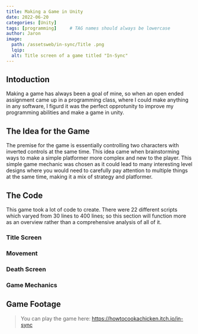 ```yaml
---
title: Making a Game in Unity
date: 2022-06-20 
categories: [Unity]
tags: [programming]     # TAG names should always be lowercase
author: Jaron
image:
  path: /assetsweb/in-sync/Title .png
  lqip: 
  alt: Title screen of a game titled "In-Sync"
---
```


## Intoduction
Making a game has always been a goal of mine, so when an open ended assignment came up in a programming class, where I could make anything in any software, I figurd it was the perfect opprotunity to improve my programming abilities and make a game in unity. 

## The Idea for the Game
The premise for the game is essentially controlling two characters with inverted controls at the same time. This idea came when brainstorming ways to make a simple platformer more complex and new to the player. This simple game mechanic was chosen as it could lead to many interesting level designs where you would need to carefully pay attention to multiple things at the same time, making it a mix of strategy and platformer.

## The Code
This game took a lot of code to create. There were 22 different scripts which varyed from 30 lines to 400 lines; so this section will function more as an overview rather than a comprehensive analysis of all of it.

### Title Screen

### Movement

### Death Screen

### Game Mechanics

## Game Footage

> You can play the game here: https://howtocookachicken.itch.io/in-sync